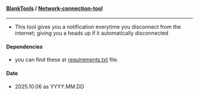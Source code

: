 #### **[BlankTools](https://github.com/tromoSM/BlankTools/)** / [Network-connection-tool](https://github.com/tromoSM/BlankTools/tree/main/Network-connection-tool)
****
- This tool gives you a notification everytime you disconnect from the internet; giving you a heads up if it automatically disconnected
#### Dependencies
- you can find these at [requirements.txt](Network-connection-tool/requirements.txt) file.
#### Date
- 2025.10.06 as YYYY.MM.DD
